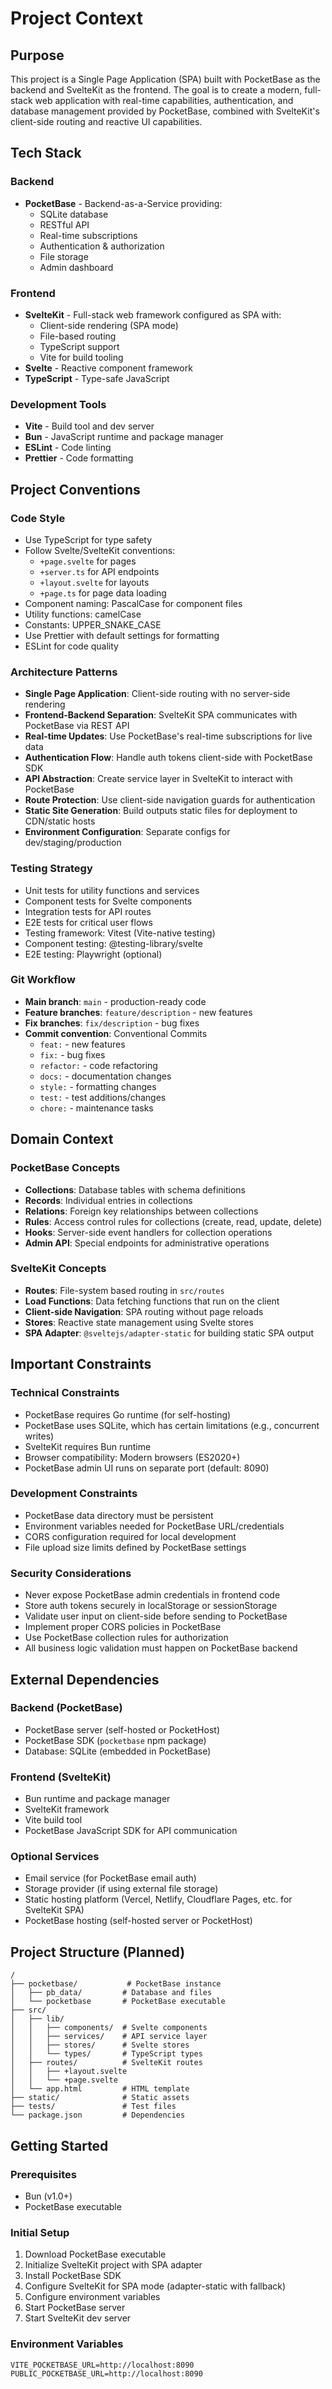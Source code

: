 # Project Context

## Purpose
This project is a Single Page Application (SPA) built with PocketBase as the backend and SvelteKit as the frontend. The goal is to create a modern, full-stack web application with real-time capabilities, authentication, and database management provided by PocketBase, combined with SvelteKit's client-side routing and reactive UI capabilities.

## Tech Stack

### Backend
- **PocketBase** - Backend-as-a-Service providing:
  - SQLite database
  - RESTful API
  - Real-time subscriptions
  - Authentication & authorization
  - File storage
  - Admin dashboard

### Frontend
- **SvelteKit** - Full-stack web framework configured as SPA with:
  - Client-side rendering (SPA mode)
  - File-based routing
  - TypeScript support
  - Vite for build tooling
- **Svelte** - Reactive component framework
- **TypeScript** - Type-safe JavaScript

### Development Tools
- **Vite** - Build tool and dev server
- **Bun** - JavaScript runtime and package manager
- **ESLint** - Code linting
- **Prettier** - Code formatting

## Project Conventions

### Code Style
- Use TypeScript for type safety
- Follow Svelte/SvelteKit conventions:
  - `+page.svelte` for pages
  - `+server.ts` for API endpoints
  - `+layout.svelte` for layouts
  - `+page.ts` for page data loading
- Component naming: PascalCase for component files
- Utility functions: camelCase
- Constants: UPPER_SNAKE_CASE
- Use Prettier with default settings for formatting
- ESLint for code quality

### Architecture Patterns
- **Single Page Application**: Client-side routing with no server-side rendering
- **Frontend-Backend Separation**: SvelteKit SPA communicates with PocketBase via REST API
- **Real-time Updates**: Use PocketBase's real-time subscriptions for live data
- **Authentication Flow**: Handle auth tokens client-side with PocketBase SDK
- **API Abstraction**: Create service layer in SvelteKit to interact with PocketBase
- **Route Protection**: Use client-side navigation guards for authentication
- **Static Site Generation**: Build outputs static files for deployment to CDN/static hosts
- **Environment Configuration**: Separate configs for dev/staging/production

### Testing Strategy
- Unit tests for utility functions and services
- Component tests for Svelte components
- Integration tests for API routes
- E2E tests for critical user flows
- Testing framework: Vitest (Vite-native testing)
- Component testing: @testing-library/svelte
- E2E testing: Playwright (optional)

### Git Workflow
- **Main branch**: `main` - production-ready code
- **Feature branches**: `feature/description` - new features
- **Fix branches**: `fix/description` - bug fixes
- **Commit convention**: Conventional Commits
  - `feat:` - new features
  - `fix:` - bug fixes
  - `refactor:` - code refactoring
  - `docs:` - documentation changes
  - `style:` - formatting changes
  - `test:` - test additions/changes
  - `chore:` - maintenance tasks

## Domain Context

### PocketBase Concepts
- **Collections**: Database tables with schema definitions
- **Records**: Individual entries in collections
- **Relations**: Foreign key relationships between collections
- **Rules**: Access control rules for collections (create, read, update, delete)
- **Hooks**: Server-side event handlers for collection operations
- **Admin API**: Special endpoints for administrative operations

### SvelteKit Concepts
- **Routes**: File-system based routing in `src/routes`
- **Load Functions**: Data fetching functions that run on the client
- **Client-side Navigation**: SPA routing without page reloads
- **Stores**: Reactive state management using Svelte stores
- **SPA Adapter**: `@sveltejs/adapter-static` for building static SPA output

## Important Constraints

### Technical Constraints
- PocketBase requires Go runtime (for self-hosting)
- PocketBase uses SQLite, which has certain limitations (e.g., concurrent writes)
- SvelteKit requires Bun runtime
- Browser compatibility: Modern browsers (ES2020+)
- PocketBase admin UI runs on separate port (default: 8090)

### Development Constraints
- PocketBase data directory must be persistent
- Environment variables needed for PocketBase URL/credentials
- CORS configuration required for local development
- File upload size limits defined by PocketBase settings

### Security Considerations
- Never expose PocketBase admin credentials in frontend code
- Store auth tokens securely in localStorage or sessionStorage
- Validate user input on client-side before sending to PocketBase
- Implement proper CORS policies in PocketBase
- Use PocketBase collection rules for authorization
- All business logic validation must happen on PocketBase backend

## External Dependencies

### Backend (PocketBase)
- PocketBase server (self-hosted or PocketHost)
- PocketBase SDK (`pocketbase` npm package)
- Database: SQLite (embedded in PocketBase)

### Frontend (SvelteKit)
- Bun runtime and package manager
- SvelteKit framework
- Vite build tool
- PocketBase JavaScript SDK for API communication

### Optional Services
- Email service (for PocketBase email auth)
- Storage provider (if using external file storage)
- Static hosting platform (Vercel, Netlify, Cloudflare Pages, etc. for SvelteKit SPA)
- PocketBase hosting (self-hosted server or PocketHost)

## Project Structure (Planned)

```
/
├── pocketbase/           # PocketBase instance
│   ├── pb_data/         # Database and files
│   └── pocketbase       # PocketBase executable
├── src/
│   ├── lib/
│   │   ├── components/  # Svelte components
│   │   ├── services/    # API service layer
│   │   ├── stores/      # Svelte stores
│   │   └── types/       # TypeScript types
│   ├── routes/          # SvelteKit routes
│   │   ├── +layout.svelte
│   │   └── +page.svelte
│   └── app.html         # HTML template
├── static/              # Static assets
├── tests/               # Test files
└── package.json         # Dependencies
```

## Getting Started

### Prerequisites
- Bun (v1.0+)
- PocketBase executable

### Initial Setup
1. Download PocketBase executable
2. Initialize SvelteKit project with SPA adapter
3. Install PocketBase SDK
4. Configure SvelteKit for SPA mode (adapter-static with fallback)
5. Configure environment variables
6. Start PocketBase server
7. Start SvelteKit dev server

### Environment Variables
```
VITE_POCKETBASE_URL=http://localhost:8090
PUBLIC_POCKETBASE_URL=http://localhost:8090
```
